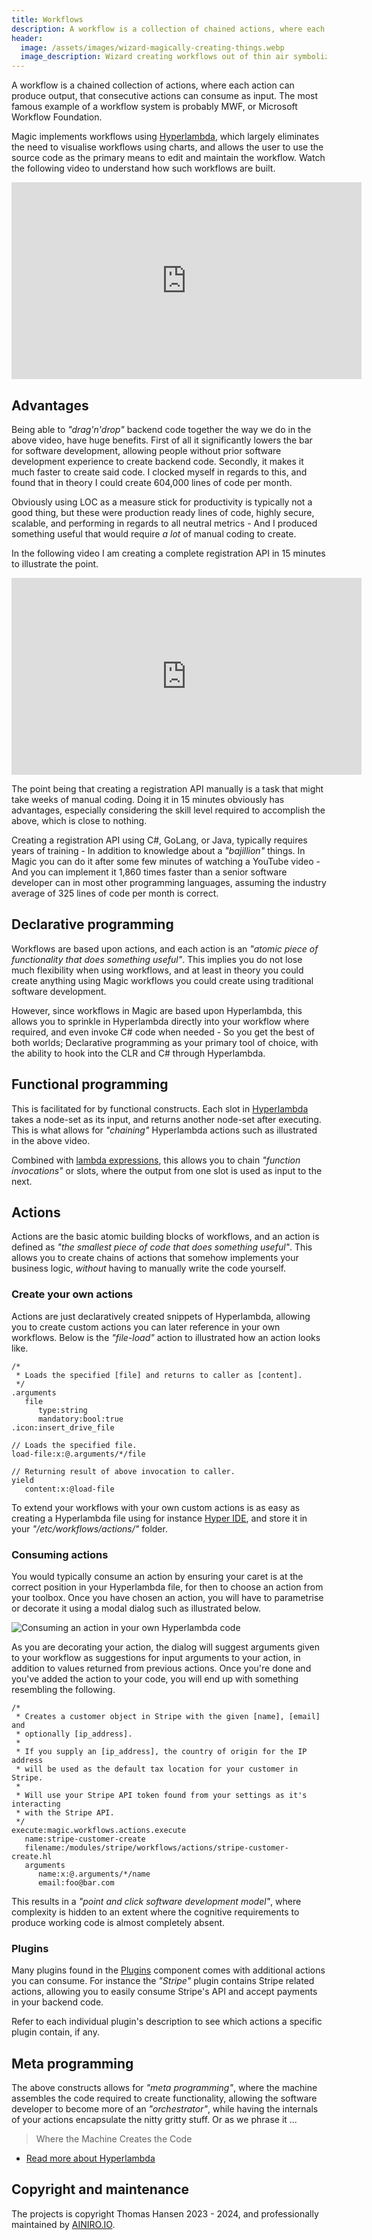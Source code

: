 ```yaml
---
title: Workflows
description: A workflow is a collection of chained actions, where each action can take as input the output produced by previous actions.
header:
  image: /assets/images/wizard-magically-creating-things.webp
  image_description: Wizard creating workflows out of thin air symbolizing the power of Hyperlambda workflows
---
```


A workflow is a chained collection of actions, where each action can produce output, that consecutive actions can consume as input. The most famous example of a workflow system is probably MWF, or Microsoft Workflow Foundation.

Magic implements workflows using [Hyperlambda](/hyperlambda/), which largely eliminates the need to visualise workflows using charts, and allows the user to use the source code as the primary means to edit and maintain the workflow. Watch the following video to understand how such workflows are built.

<iframe style="margin-left: auto; margin-right: auto; width: 560px; max-with: 100%; display: block;" width="560" height="315" src="https://www.youtube.com/embed/ITz1ASqsWoM" frameborder="0" allow="autoplay; encrypted-media" allowfullscreen></iframe>

## Advantages

Being able to _"drag'n'drop"_ backend code together the way we do in the above video, have huge benefits. First of all it significantly lowers the bar for software development, allowing people without prior software development experience to create backend code. Secondly, it makes it much faster to create said code. I clocked myself in regards to this, and found that in theory I could create 604,000 lines of code per month.

Obviously using LOC as a measure stick for productivity is typically not a good thing, but these were production ready lines of code, highly secure, scalable, and performing in regards to all neutral metrics - And I produced something useful that would require _a lot_ of manual coding to create.

In the following video I am creating a complete registration API in 15 minutes to illustrate the point.

<iframe style="margin-left: auto; margin-right: auto; width: 560px; max-with: 100%; display: block;" width="560" height="315" src="https://www.youtube.com/embed/Ntunzh-DdaY" frameborder="0" allow="autoplay; encrypted-media" allowfullscreen></iframe>

The point being that creating a registration API manually is a task that might take weeks of manual coding. Doing it in 15 minutes obviously has advantages, especially considering the skill level required to accomplish the above, which is close to nothing.

Creating a registration API using C#, GoLang, or Java, typically requires years of training - In addition to knowledge about a _"bajillion"_ things. In Magic you can do it after some few minutes of watching a YouTube video - And you can implement it 1,860 times faster than a senior software developer can in most other programming languages, assuming the industry average of 325 lines of code per month is correct.

## Declarative programming

Workflows are based upon actions, and each action is an _"atomic piece of functionality that does something useful"_. This implies you do not lose much flexibility when using workflows, and at least in theory you could create anything using Magic workflows you could create using traditional software development.

However, since workflows in Magic are based upon Hyperlambda, this allows you to sprinkle in Hyperlambda directly into your workflow where required, and even invoke C# code when needed - So you get the best of both worlds; Declarative programming as your primary tool of choice, with the ability to hook into the CLR and C# through Hyperlambda.

## Functional programming

This is facilitated for by functional constructs. Each slot in [Hyperlambda](/hyperlambda/) takes a node-set as its input, and returns another node-set after executing. This is what allows for _"chaining"_ Hyperlambda actions such as illustrated in the above video.

Combined with [lambda expressions](/plugins/magic.node/#lambda-expressions), this allows you to chain _"function invocations"_ or slots, where the output from one slot is used as input to the next.

## Actions

Actions are the basic atomic building blocks of workflows, and an action is defined as _"the smallest piece of code that does something useful"_. This allows you to create chains of actions that somehow implements your business logic, _without_ having to manually write the code yourself.

### Create your own actions

Actions are just declaratively created snippets of Hyperlambda, allowing you to create custom actions you can later reference in your own workflows. Below is the _"file-load"_ action to illustrated how an action looks like.

```
/*
 * Loads the specified [file] and returns to caller as [content].
 */
.arguments
   file
      type:string
      mandatory:bool:true
.icon:insert_drive_file

// Loads the specified file.
load-file:x:@.arguments/*/file

// Returning result of above invocation to caller.
yield
   content:x:@load-file
```

To extend your workflows with your own custom actions is as easy as creating a Hyperlambda file using for instance [Hyper IDE](/dashboard/hyper-ide/), and store it in your _"/etc/workflows/actions/"_ folder.

### Consuming actions

You would typically consume an action by ensuring your caret is at the correct position in your Hyperlambda file, for then to choose an action from your toolbox. Once you have chosen an action, you will have to parametrise or decorate it using a modal dialog such as illustrated below.

![Consuming an action in your own Hyperlambda code](/images/using-actions-in-your-own-code.jpeg)

As you are decorating your action, the dialog will suggest arguments given to your workflow as suggestions for input arguments to your action, in addition to values returned from previous actions. Once you're done and you've added the action to your code, you will end up with something resembling the following.

```
/*
 * Creates a customer object in Stripe with the given [name], [email] and
 * optionally [ip_address].
 *
 * If you supply an [ip_address], the country of origin for the IP address
 * will be used as the default tax location for your customer in Stripe.
 *
 * Will use your Stripe API token found from your settings as it's interacting
 * with the Stripe API.
 */
execute:magic.workflows.actions.execute
   name:stripe-customer-create
   filename:/modules/stripe/workflows/actions/stripe-customer-create.hl
   arguments
      name:x:@.arguments/*/name
      email:foo@bar.com
```

This results in a _"point and click software development model"_, where complexity is hidden to an extent where the cognitive requirements to produce working code is almost completely absent.

### Plugins

Many plugins found in the [Plugins](/plugins/) component comes with additional actions you can consume. For instance the _"Stripe"_ plugin contains Stripe related actions, allowing you to easily consume Stripe's API and accept payments in your backend code.

Refer to each individual plugin's description to see which actions a specific plugin contain, if any.

## Meta programming

The above constructs allows for _"meta programming"_, where the machine assembles the code required to create functionality, allowing the software developer to become more of an _"orchestrator"_, while having the internals of your actions encapsulate the nitty gritty stuff. Or as we phrase it ...

> Where the Machine Creates the Code

* [Read more about Hyperlambda](/hyperlambda/)

## Copyright and maintenance

The projects is copyright Thomas Hansen 2023 - 2024, and professionally maintained by [AINIRO.IO](https://ainiro.io).
